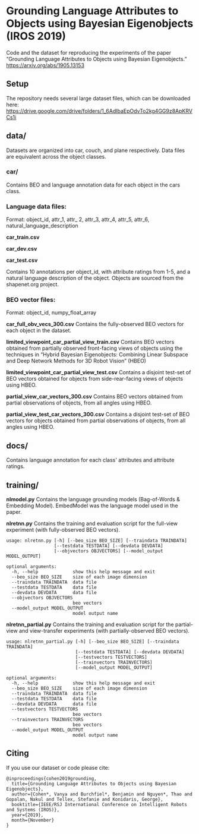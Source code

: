 # Grounding Language Attributes to Objects using Bayesian Eigenobjects (IROS 2019)
Code and the dataset for reproducing the experiments of the paper “Grounding Language Attributes to Objects using Bayesian Eigenobjects.”
https://arxiv.org/abs/1905.13153

## Setup
The repository needs several large dataset files, which can be downloaded here:
https://drive.google.com/drive/folders/1_6AdIbaEpOdvTo2kg4GG9z8ApKRVCs1i

## data/
Datasets are organized into car, couch, and plane respectively. Data files are equivalent across the object classes.

### car/
Contains BEO and language annotation data for each object in the cars class.

### Language data files:
Format:
object_id, attr_1, attr_ 2, attr_3, attr_4, attr_5, attr_6, natural_language_description

**car_train.csv**

**car_dev.csv**

**car_test.csv**

Contains 10 annotations per object_id, with attribute ratings from 1-5, and a natural language description of the object. Objects are sourced from the shapenet.org project.

### BEO vector files:
Format:
object_id, numpy_float_array

**car_full_obv_vecs_300.csv**
Contains the fully-observed BEO vectors for each object in the dataset.

**limited_viewpoint_car_partial_view_train.csv**
Contains BEO vectors obtained from partially observed front-facing views of objects using the techniques in “Hybrid Bayesian Eigenobjects: Combining Linear Subspace and Deep Network Methods for 3D Robot Vision” (HBEO)

**limited_viewpoint_car_partial_view_test.csv**
Contains a disjoint test-set of BEO vectors obtained for objects from side-rear-facing views of objects using HBEO.

**partial_view_car_vectors_300.csv**
Contains BEO vectors obtained from partial observations of objects, from all angles using HBEO.

**partial_view_test_car_vectors_300.csv**
Contains a disjoint test-set of BEO vectors for objects obtained from partial observations of objects, from all angles using HBEO.

## docs/
Contains language annotation for each class' attributes and attribute ratings.

## training/
**nlmodel.py**
Contains the language grounding models (Bag-of-Words & Embedding Model). EmbedModel was the language model used in the paper.

**nlretnn.py**
Contains the training and evaluation script for the full-view experiment (with fully-observed BEO vectors).

```
usage: nlretnn.py [-h] [--beo_size BEO_SIZE] [--traindata TRAINDATA]
                  [--testdata TESTDATA] [--devdata DEVDATA]
                  [--objvectors OBJVECTORS] [--model_output MODEL_OUTPUT]

optional arguments:
  -h, --help             show this help message and exit
  --beo_size BEO_SIZE    size of each image dimension
  --traindata TRAINDATA  data file
  --testdata TESTDATA    data file
  --devdata DEVDATA      data file
  --objvectors OBJVECTORS
                         beo vectors
  --model_output MODEL_OUTPUT
                         model output name
```

**nlretnn_partial.py**
Contains the training and evaluation script for the partial-view and view-transfer experiments (with partially-observed BEO vectors).

```
usage: nlretnn_partial.py [-h] [--beo_size BEO_SIZE] [--traindata TRAINDATA]
                          [--testdata TESTDATA] [--devdata DEVDATA]
                          [--testvectors TESTVECTORS]
                          [--trainvectors TRAINVECTORS]
                          [--model_output MODEL_OUTPUT]

optional arguments:
  -h, --help             show this help message and exit
  --beo_size BEO_SIZE    size of each image dimension
  --traindata TRAINDATA  data file
  --testdata TESTDATA    data file
  --devdata DEVDATA      data file
  --testvectors TESTVECTORS
                         beo vectors
  --trainvectors TRAINVECTORS
                         beo vectors
  --model_output MODEL_OUTPUT
                         model output name
```

## Citing
If you use our dataset or code please cite:
```
@inproceedings{cohen2019grounding,
  title={Grounding Language Attributes to Objects using Bayesian Eigenobjects},
  author={Cohen*, Vanya and Burchfiel*, Benjamin and Nguyen*, Thao and Gopalan, Nakul and Tellex, Stefanie and Konidaris, George},
  booktitle={IEEE/RSJ International Conference on Intelligent Robots and Systems (IROS)},
  year={2019},
  month={November}
}
```
